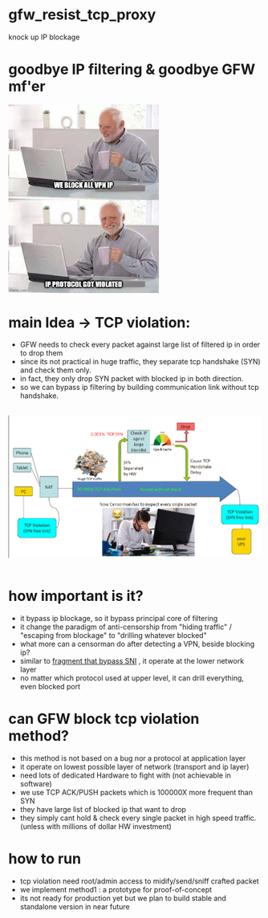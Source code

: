 # gfw_resist_tcp_proxy
knock up IP blockage

# goodbye IP filtering & goodbye GFW mf'er
<img src="/meme.jpg?raw=true" width="300" >
<br>

# main Idea -> TCP violation:
- GFW needs to check every packet against large list of filtered ip in order to drop them<br>
- since its not practical in huge traffic, they separate tcp handshake (SYN) and check them only.<br>
- in fact, they only drop SYN packet with blocked ip in both direction.
- so we can bypass ip filtering by building communication link without tcp handshake.<br><br>
<img src="/slide1.png?raw=true" width="800" >
<br><br>


# how important is it?
- it bypass ip blockage, so it bypass principal core of filtering
- it change the paradigm of anti-censorship from "hiding traffic" / "escaping from blockage" to "drilling whatever blocked"
- what more can a censorman do after detecting a VPN, beside blocking ip?
- similar to [fragment that bypass SNI](https://github.com/GFW-knocker/gfw_resist_tls_proxy) , it operate at the lower network layer
- no matter which protocol used at upper level, it can drill everything, even blocked port

# can GFW block tcp violation method?
- this method is not based on a bug nor a protocol at application layer
- it operate on lowest possible layer of network (transport and ip layer)
- need lots of dedicated Hardware to fight with (not achievable in software)
- we use TCP ACK/PUSH packets which is 100000X more frequent than SYN
- they have large list of blocked ip that want to drop
- they simply cant hold & check every single packet in high speed traffic. (unless with millions of dollar HW investment)

# how to run
- tcp violation need root/admin access to midify/send/sniff crafted packet
- we implement method1 : a prototype for proof-of-concept
- its not ready for production yet but we plan to build stable and standalone version in near future
